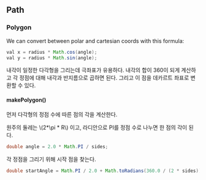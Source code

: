 ## Path

### Polygon

We can convert between polar and cartesian coords with this formula:

```java
val x = radius * Math.cos(angle);
val y = radius * Math.sin(angle);
```

내각이 일정한 다각형을 그리는데 극좌표가 유용하다. 내각의 합이 360이 되게 계산하고 각 정점에 대해 내각과 반지름으로 곱하면 된다. 그리고 이 점을 데카르트 좌표로 변환할 수 있다.


#### makePolygon()

먼저 다각형의 정점 수에 따른 점의 각을 계산한다.

원주의 둘레는 \\(2*\pi * R\\) 이고, 라디안으로 PI를 정점 수로 나누면 한 점의 각이 된다.

```java
double angle = 2.0 * Math.PI / sides;
```

각 정점을 그리기 위해 시작 점을 찾는다.

```java
double startAngle = Math.PI / 2.0 + Math.toRadians(360.0 / (2 * sides));
```
